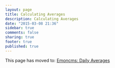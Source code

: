 ```yaml
---
layout: page
title: Calculating Averages
description: Calculating Averages
date: "2015-03-08 21:36"
sidebar: true
comments: false
sharing: true
footer: true
published: true
---
```


This page has moved to: [Emoncms: Daily Averages](/emoncms/daily-averages/)
